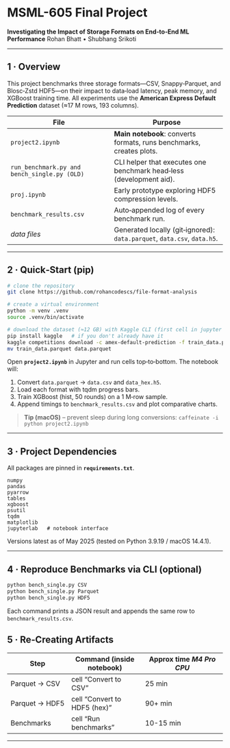 # MSML-605 Final Project

**Investigating the Impact of Storage Formats on End‑to‑End ML Performance**
Rohan Bhatt • Shubhang Srikoti

---

## 1 · Overview

This project benchmarks three storage formats—CSV, Snappy‑Parquet, and Blosc‑Zstd HDF5—on their impact to data‑load latency, peak memory, and XGBoost training time. All experiments use the **American Express Default Prediction** dataset (≈17 M rows, 193 columns).

| File                    | Purpose                                                                         |
| ----------------------- | ---------------------------------------------------------------------------       |
| `project2.ipynb`        | **Main notebook**: converts formats, runs benchmarks, creates plots.                            |
| `run_benchmark.py and bench_single.py (OLD)`       | CLI helper that executes one benchmark head‑less (development aid).         |
| `proj.ipynb`            | Early prototype exploring HDF5 compression levels.                                                      |
| `benchmark_results.csv` | Auto‑appended log of every benchmark run.                                   |
| *data files*            | Generated locally (git‑ignored): `data.parquet`, `data.csv`, `data.h5`. |

---

## 2 · Quick‑Start (pip)

```bash
# clone the repository
git clone https://github.com/rohancodescs/file-format-analysis

# create a virtual environment
python -m venv .venv
source .venv/bin/activate 

# download the dataset (≈12 GB) with Kaggle CLI (first cell in jupyter notebook, instructions below if you want to use CLI)
pip install kaggle   # if you don't already have it
kaggle competitions download -c amex-default-prediction -f train_data.parquet
mv train_data.parquet data.parquet
```

Open **`project2.ipynb`** in Jupyter and run cells top‑to‑bottom. The notebook will:

1. Convert `data.parquet` → `data.csv` and `data_hex.h5`.
2. Load each format with tqdm progress bars.
3. Train XGBoost (hist, 50 rounds) on a 1 M‑row sample.
4. Append timings to `benchmark_results.csv` and plot comparative charts.

> **Tip (macOS)** – prevent sleep during long conversions:
> `caffeinate -i python project2.ipynb`

---

## 3 · Project Dependencies

All packages are pinned in **`requirements.txt`**.

```
numpy
pandas
pyarrow
tables
xgboost
psutil
tqdm
matplotlib
jupyterlab   # notebook interface
```

Versions latest as of May 2025 (tested on Python 3.9.19 / macOS 14.4.1).

---

## 4 · Reproduce Benchmarks via CLI (optional)

```bash
python bench_single.py CSV
python bench_single.py Parquet
python bench_single.py HDF5
```

Each command prints a JSON result and appends the same row to `benchmark_results.csv`.


## 5 · Re‑Creating Artifacts

| Step           | Command (inside notebook)    | Approx time *M4 Pro CPU* |
| -------------- | ---------------------------- | -------------------- |
| Parquet → CSV  | cell “Convert to CSV”        | 25 min               |
| Parquet → HDF5 | cell “Convert to HDF5 (hex)” | 90+ min              |
| Benchmarks     | cell “Run benchmarks”        | 10-15 min              |

---
